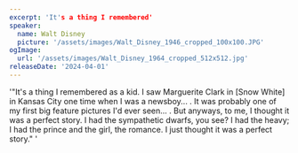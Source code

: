 ```yaml
---
excerpt: 'It's a thing I remembered'
speaker:
  name: Walt Disney
  picture: '/assets/images/Walt_Disney_1946_cropped_100x100.JPG'
ogImage:
  url: '/assets/images/Walt_Disney_1964_cropped_512x512.jpg'
releaseDate: '2024-04-01'
---
```


'"It's a thing I remembered as a kid. I saw Marguerite Clark in [Snow White] in Kansas City one time when I was a newsboy... . It was probably one of my first big feature pictures I'd ever seen... . But anyways, to me, I thought it was a perfect story. I had the sympathetic dwarfs, you see? I had the heavy; I had the prince and the girl, the romance. I just thought it was a perfect story."'

